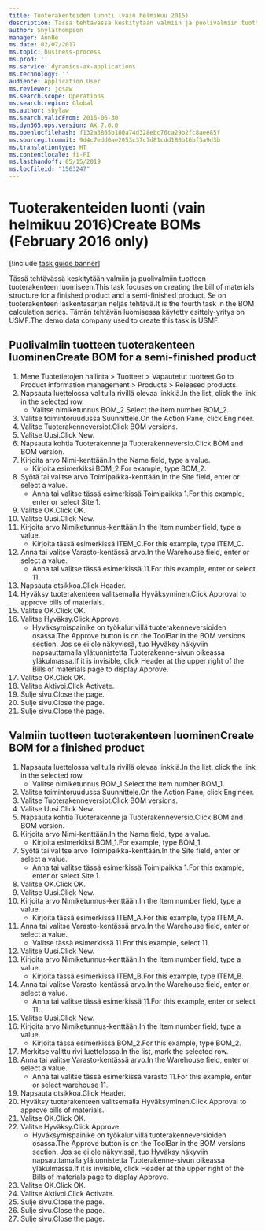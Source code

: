 ```yaml
---
title: Tuoterakenteiden luonti (vain helmikuu 2016)
description: Tässä tehtävässä keskitytään valmiin ja puolivalmiin tuotteen tuoterakenteen luomiseen.
author: ShylaThompson
manager: AnnBe
ms.date: 02/07/2017
ms.topic: business-process
ms.prod: ''
ms.service: dynamics-ax-applications
ms.technology: ''
audience: Application User
ms.reviewer: josaw
ms.search.scope: Operations
ms.search.region: Global
ms.author: shylaw
ms.search.validFrom: 2016-06-30
ms.dyn365.ops.version: AX 7.0.0
ms.openlocfilehash: f132a3865b180a74d328ebc76ca29b2fc8aee85f
ms.sourcegitcommit: 9d4c7edd0ae2053c37c7d81cdd180b16bf3a9d3b
ms.translationtype: HT
ms.contentlocale: fi-FI
ms.lasthandoff: 05/15/2019
ms.locfileid: "1563247"
---
```

# <a name="create-boms-february-2016-only"></a><span data-ttu-id="26684-103">Tuoterakenteiden luonti (vain helmikuu 2016)</span><span class="sxs-lookup"><span data-stu-id="26684-103">Create BOMs (February 2016 only)</span></span>

[!include [task guide banner](../../includes/task-guide-banner.md)]

<span data-ttu-id="26684-104">Tässä tehtävässä keskitytään valmiin ja puolivalmiin tuotteen tuoterakenteen luomiseen.</span><span class="sxs-lookup"><span data-stu-id="26684-104">This task focuses on creating the bill of materials structure for a finished product and a semi-finished product.</span></span> <span data-ttu-id="26684-105">Se on tuoterakenteen laskentasarjan neljäs tehtävä.</span><span class="sxs-lookup"><span data-stu-id="26684-105">It is the fourth task in the BOM calculation series.</span></span> <span data-ttu-id="26684-106">Tämän tehtävän luomisessa käytetty esittely-yritys on USMF.</span><span class="sxs-lookup"><span data-stu-id="26684-106">The demo data company used to create this task is USMF.</span></span>


## <a name="create-bom-for-a-semi-finished-product"></a><span data-ttu-id="26684-107">Puolivalmiin tuotteen tuoterakenteen luominen</span><span class="sxs-lookup"><span data-stu-id="26684-107">Create BOM for a semi-finished product</span></span>
1. <span data-ttu-id="26684-108">Mene Tuotetietojen hallinta > Tuotteet > Vapautetut tuotteet.</span><span class="sxs-lookup"><span data-stu-id="26684-108">Go to Product information management > Products > Released products.</span></span>
2. <span data-ttu-id="26684-109">Napsauta luettelossa valitulla rivillä olevaa linkkiä.</span><span class="sxs-lookup"><span data-stu-id="26684-109">In the list, click the link in the selected row.</span></span>
    * <span data-ttu-id="26684-110">Valitse nimiketunnus BOM_2.</span><span class="sxs-lookup"><span data-stu-id="26684-110">Select the item number BOM_2.</span></span>  
3. <span data-ttu-id="26684-111">Valitse toimintoruudussa Suunnittele.</span><span class="sxs-lookup"><span data-stu-id="26684-111">On the Action Pane, click Engineer.</span></span>
4. <span data-ttu-id="26684-112">Valitse Tuoterakenneversiot.</span><span class="sxs-lookup"><span data-stu-id="26684-112">Click BOM versions.</span></span>
5. <span data-ttu-id="26684-113">Valitse Uusi.</span><span class="sxs-lookup"><span data-stu-id="26684-113">Click New.</span></span>
6. <span data-ttu-id="26684-114">Napsauta kohtia Tuoterakenne ja Tuoterakenneversio.</span><span class="sxs-lookup"><span data-stu-id="26684-114">Click BOM and BOM version.</span></span>
7. <span data-ttu-id="26684-115">Kirjoita arvo Nimi-kenttään.</span><span class="sxs-lookup"><span data-stu-id="26684-115">In the Name field, type a value.</span></span>
    * <span data-ttu-id="26684-116">Kirjoita esimerkiksi BOM_2.</span><span class="sxs-lookup"><span data-stu-id="26684-116">For example, type BOM_2.</span></span>  
8. <span data-ttu-id="26684-117">Syötä tai valitse arvo Toimipaikka-kenttään.</span><span class="sxs-lookup"><span data-stu-id="26684-117">In the Site field, enter or select a value.</span></span>
    * <span data-ttu-id="26684-118">Anna tai valitse tässä esimerkissä Toimipaikka 1.</span><span class="sxs-lookup"><span data-stu-id="26684-118">For this example, enter or select Site 1.</span></span>  
9. <span data-ttu-id="26684-119">Valitse OK.</span><span class="sxs-lookup"><span data-stu-id="26684-119">Click OK.</span></span>
10. <span data-ttu-id="26684-120">Valitse Uusi.</span><span class="sxs-lookup"><span data-stu-id="26684-120">Click New.</span></span>
11. <span data-ttu-id="26684-121">Kirjoita arvo Nimiketunnus-kenttään.</span><span class="sxs-lookup"><span data-stu-id="26684-121">In the Item number field, type a value.</span></span>
    * <span data-ttu-id="26684-122">Kirjoita tässä esimerkissä ITEM_C.</span><span class="sxs-lookup"><span data-stu-id="26684-122">For this example, type ITEM_C.</span></span>  
12. <span data-ttu-id="26684-123">Anna tai valitse Varasto-kentässä arvo.</span><span class="sxs-lookup"><span data-stu-id="26684-123">In the Warehouse field, enter or select a value.</span></span>
    * <span data-ttu-id="26684-124">Anna tai valitse tässä esimerkissä 11.</span><span class="sxs-lookup"><span data-stu-id="26684-124">For this example, enter or select 11.</span></span>  
13. <span data-ttu-id="26684-125">Napsauta otsikkoa.</span><span class="sxs-lookup"><span data-stu-id="26684-125">Click Header.</span></span>
14. <span data-ttu-id="26684-126">Hyväksy tuoterakenteen valitsemalla Hyväksyminen.</span><span class="sxs-lookup"><span data-stu-id="26684-126">Click Approval to approve bills of materials.</span></span>
15. <span data-ttu-id="26684-127">Valitse OK.</span><span class="sxs-lookup"><span data-stu-id="26684-127">Click OK.</span></span>
16. <span data-ttu-id="26684-128">Valitse Hyväksy.</span><span class="sxs-lookup"><span data-stu-id="26684-128">Click Approve.</span></span>
    * <span data-ttu-id="26684-129">Hyväksymispainike on työkalurivillä tuoterakenneversioiden osassa.</span><span class="sxs-lookup"><span data-stu-id="26684-129">The Approve button is on the ToolBar in the  BOM versions section.</span></span> <span data-ttu-id="26684-130">Jos se ei ole näkyvissä, tuo Hyväksy näkyviin napsauttamalla ylätunnistetta Tuoterakenne-sivun oikeassa yläkulmassa.</span><span class="sxs-lookup"><span data-stu-id="26684-130">If it is invisible, click Header at the upper right of the Bills of materials page to display Approve.</span></span>  
17. <span data-ttu-id="26684-131">Valitse OK.</span><span class="sxs-lookup"><span data-stu-id="26684-131">Click OK.</span></span>
18. <span data-ttu-id="26684-132">Valitse Aktivoi.</span><span class="sxs-lookup"><span data-stu-id="26684-132">Click Activate.</span></span>
19. <span data-ttu-id="26684-133">Sulje sivu.</span><span class="sxs-lookup"><span data-stu-id="26684-133">Close the page.</span></span>
20. <span data-ttu-id="26684-134">Sulje sivu.</span><span class="sxs-lookup"><span data-stu-id="26684-134">Close the page.</span></span>
21. <span data-ttu-id="26684-135">Sulje sivu.</span><span class="sxs-lookup"><span data-stu-id="26684-135">Close the page.</span></span>

## <a name="create-bom-for-a-finished-product"></a><span data-ttu-id="26684-136">Valmiin tuotteen tuoterakenteen luominen</span><span class="sxs-lookup"><span data-stu-id="26684-136">Create BOM for a finished product</span></span>
1. <span data-ttu-id="26684-137">Napsauta luettelossa valitulla rivillä olevaa linkkiä.</span><span class="sxs-lookup"><span data-stu-id="26684-137">In the list, click the link in the selected row.</span></span>
    * <span data-ttu-id="26684-138">Valitse nimiketunnus BOM_1.</span><span class="sxs-lookup"><span data-stu-id="26684-138">Select the item number BOM_1.</span></span>  
2. <span data-ttu-id="26684-139">Valitse toimintoruudussa Suunnittele.</span><span class="sxs-lookup"><span data-stu-id="26684-139">On the Action Pane, click Engineer.</span></span>
3. <span data-ttu-id="26684-140">Valitse Tuoterakenneversiot.</span><span class="sxs-lookup"><span data-stu-id="26684-140">Click BOM versions.</span></span>
4. <span data-ttu-id="26684-141">Valitse Uusi.</span><span class="sxs-lookup"><span data-stu-id="26684-141">Click New.</span></span>
5. <span data-ttu-id="26684-142">Napsauta kohtia Tuoterakenne ja Tuoterakenneversio.</span><span class="sxs-lookup"><span data-stu-id="26684-142">Click BOM and BOM version.</span></span>
6. <span data-ttu-id="26684-143">Kirjoita arvo Nimi-kenttään.</span><span class="sxs-lookup"><span data-stu-id="26684-143">In the Name field, type a value.</span></span>
    * <span data-ttu-id="26684-144">Kirjoita esimerkiksi BOM_1.</span><span class="sxs-lookup"><span data-stu-id="26684-144">For example, type BOM_1.</span></span>  
7. <span data-ttu-id="26684-145">Syötä tai valitse arvo Toimipaikka-kenttään.</span><span class="sxs-lookup"><span data-stu-id="26684-145">In the Site field, enter or select a value.</span></span>
    * <span data-ttu-id="26684-146">Anna tai valitse tässä esimerkissä Toimipaikka 1.</span><span class="sxs-lookup"><span data-stu-id="26684-146">For this example, enter or select Site 1.</span></span>  
8. <span data-ttu-id="26684-147">Valitse OK.</span><span class="sxs-lookup"><span data-stu-id="26684-147">Click OK.</span></span>
9. <span data-ttu-id="26684-148">Valitse Uusi.</span><span class="sxs-lookup"><span data-stu-id="26684-148">Click New.</span></span>
10. <span data-ttu-id="26684-149">Kirjoita arvo Nimiketunnus-kenttään.</span><span class="sxs-lookup"><span data-stu-id="26684-149">In the Item number field, type a value.</span></span>
    * <span data-ttu-id="26684-150">Kirjoita tässä esimerkissä ITEM_A.</span><span class="sxs-lookup"><span data-stu-id="26684-150">For this example, type ITEM_A.</span></span>  
11. <span data-ttu-id="26684-151">Anna tai valitse Varasto-kentässä arvo.</span><span class="sxs-lookup"><span data-stu-id="26684-151">In the Warehouse field, enter or select a value.</span></span>
    * <span data-ttu-id="26684-152">Valitse tässä esimerkissä 11.</span><span class="sxs-lookup"><span data-stu-id="26684-152">For this example, select 11.</span></span>  
12. <span data-ttu-id="26684-153">Valitse Uusi.</span><span class="sxs-lookup"><span data-stu-id="26684-153">Click New.</span></span>
13. <span data-ttu-id="26684-154">Kirjoita arvo Nimiketunnus-kenttään.</span><span class="sxs-lookup"><span data-stu-id="26684-154">In the Item number field, type a value.</span></span>
    * <span data-ttu-id="26684-155">Kirjoita tässä esimerkissä ITEM_B.</span><span class="sxs-lookup"><span data-stu-id="26684-155">For this example, type ITEM_B.</span></span>  
14. <span data-ttu-id="26684-156">Anna tai valitse Varasto-kentässä arvo.</span><span class="sxs-lookup"><span data-stu-id="26684-156">In the Warehouse field, enter or select a value.</span></span>
    * <span data-ttu-id="26684-157">Anna tai valitse tässä esimerkissä 11.</span><span class="sxs-lookup"><span data-stu-id="26684-157">For this example, enter or select 11.</span></span>  
15. <span data-ttu-id="26684-158">Valitse Uusi.</span><span class="sxs-lookup"><span data-stu-id="26684-158">Click New.</span></span>
16. <span data-ttu-id="26684-159">Kirjoita arvo Nimiketunnus-kenttään.</span><span class="sxs-lookup"><span data-stu-id="26684-159">In the Item number field, type a value.</span></span>
    * <span data-ttu-id="26684-160">Kirjoita tässä esimerkissä BOM_2.</span><span class="sxs-lookup"><span data-stu-id="26684-160">For this example, type BOM_2.</span></span>  
17. <span data-ttu-id="26684-161">Merkitse valittu rivi luettelossa.</span><span class="sxs-lookup"><span data-stu-id="26684-161">In the list, mark the selected row.</span></span>
18. <span data-ttu-id="26684-162">Anna tai valitse Varasto-kentässä arvo.</span><span class="sxs-lookup"><span data-stu-id="26684-162">In the Warehouse field, enter or select a value.</span></span>
    * <span data-ttu-id="26684-163">Anna tai valitse tässä esimerkissä varasto 11.</span><span class="sxs-lookup"><span data-stu-id="26684-163">For this example, enter or select warehouse 11.</span></span>  
19. <span data-ttu-id="26684-164">Napsauta otsikkoa.</span><span class="sxs-lookup"><span data-stu-id="26684-164">Click Header.</span></span>
20. <span data-ttu-id="26684-165">Hyväksy tuoterakenteen valitsemalla Hyväksyminen.</span><span class="sxs-lookup"><span data-stu-id="26684-165">Click Approval to approve bills of materials.</span></span>
21. <span data-ttu-id="26684-166">Valitse OK.</span><span class="sxs-lookup"><span data-stu-id="26684-166">Click OK.</span></span>
22. <span data-ttu-id="26684-167">Valitse Hyväksy.</span><span class="sxs-lookup"><span data-stu-id="26684-167">Click Approve.</span></span>
    * <span data-ttu-id="26684-168">Hyväksymispainike on työkalurivillä tuoterakenneversioiden osassa.</span><span class="sxs-lookup"><span data-stu-id="26684-168">The Approve button is on the ToolBar in the  BOM versions section.</span></span> <span data-ttu-id="26684-169">Jos se ei ole näkyvissä, tuo Hyväksy näkyviin napsauttamalla ylätunnistetta Tuoterakenne-sivun oikeassa yläkulmassa.</span><span class="sxs-lookup"><span data-stu-id="26684-169">If it is invisible, click Header at the upper right of the Bills of materials page to display Approve.</span></span>  
23. <span data-ttu-id="26684-170">Valitse OK.</span><span class="sxs-lookup"><span data-stu-id="26684-170">Click OK.</span></span>
24. <span data-ttu-id="26684-171">Valitse Aktivoi.</span><span class="sxs-lookup"><span data-stu-id="26684-171">Click Activate.</span></span>
25. <span data-ttu-id="26684-172">Sulje sivu.</span><span class="sxs-lookup"><span data-stu-id="26684-172">Close the page.</span></span>
26. <span data-ttu-id="26684-173">Sulje sivu.</span><span class="sxs-lookup"><span data-stu-id="26684-173">Close the page.</span></span>
27. <span data-ttu-id="26684-174">Sulje sivu.</span><span class="sxs-lookup"><span data-stu-id="26684-174">Close the page.</span></span>

